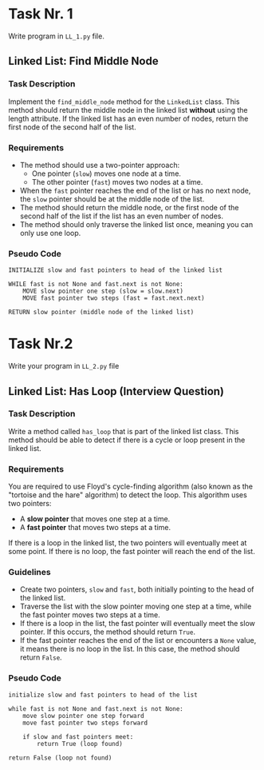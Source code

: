 # Task Nr. 1
Write program in `LL_1.py` file. 
## Linked List: Find Middle Node 
### Task Description

Implement the `find_middle_node` method for the `LinkedList` class. This method should return the middle node in the linked list **without** using the length attribute. If the linked list has an even number of nodes, return the first node of the second half of the list.

### Requirements

- The method should use a two-pointer approach:
  - One pointer (`slow`) moves one node at a time.
  - The other pointer (`fast`) moves two nodes at a time.
- When the `fast` pointer reaches the end of the list or has no next node, the `slow` pointer should be at the middle node of the list.
- The method should return the middle node, or the first node of the second half of the list if the list has an even number of nodes.
- The method should only traverse the linked list once, meaning you can only use one loop.

### Pseudo Code

```plaintext
INITIALIZE slow and fast pointers to head of the linked list

WHILE fast is not None and fast.next is not None:
    MOVE slow pointer one step (slow = slow.next)
    MOVE fast pointer two steps (fast = fast.next.next)

RETURN slow pointer (middle node of the linked list)

```
# Task Nr.2
Write your program in `LL_2.py` file
## Linked List: Has Loop (Interview Question)

### Task Description

Write a method called `has_loop` that is part of the linked list class. This method should be able to detect if there is a cycle or loop present in the linked list.

### Requirements

You are required to use Floyd's cycle-finding algorithm (also known as the "tortoise and the hare" algorithm) to detect the loop. This algorithm uses two pointers:

- A **slow pointer** that moves one step at a time.
- A **fast pointer** that moves two steps at a time.

If there is a loop in the linked list, the two pointers will eventually meet at some point. If there is no loop, the fast pointer will reach the end of the list.

### Guidelines

- Create two pointers, `slow` and `fast`, both initially pointing to the head of the linked list.
- Traverse the list with the slow pointer moving one step at a time, while the fast pointer moves two steps at a time.
- If there is a loop in the list, the fast pointer will eventually meet the slow pointer. If this occurs, the method should return `True`.
- If the fast pointer reaches the end of the list or encounters a `None` value, it means there is no loop in the list. In this case, the method should return `False`.

### Pseudo Code

```plaintext
initialize slow and fast pointers to head of the list

while fast is not None and fast.next is not None:
    move slow pointer one step forward
    move fast pointer two steps forward

    if slow and fast pointers meet:
        return True (loop found)

return False (loop not found)
